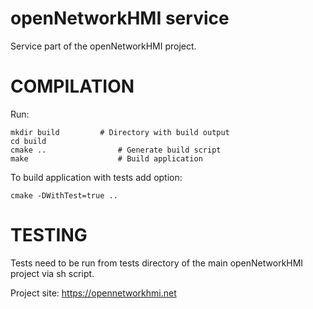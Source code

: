 openNetworkHMI service
=======

Service part of the openNetworkHMI project.

COMPILATION
===========

Run: 

	mkdir build			# Directory with build output
	cd build
	cmake ..				# Generate build script
	make					# Build application

To build application with tests add option:

	cmake -DWithTest=true ..

TESTING
===========

Tests need to be run from tests directory of the main openNetworkHMI project via sh script.

Project site: https://opennetworkhmi.net